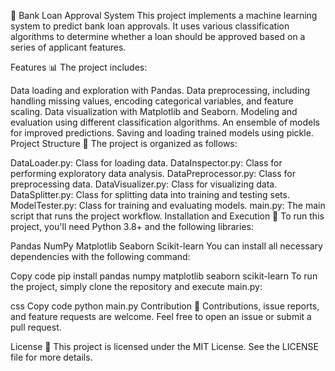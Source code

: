 🏦 Bank Loan Approval System
This project implements a machine learning system to predict bank loan approvals. It uses various classification algorithms to determine whether a loan should be approved based on a series of applicant features.

Features 📊
The project includes:

Data loading and exploration with Pandas.
Data preprocessing, including handling missing values, encoding categorical variables, and feature scaling.
Data visualization with Matplotlib and Seaborn.
Modeling and evaluation using different classification algorithms.
An ensemble of models for improved predictions.
Saving and loading trained models using pickle.
Project Structure 📁
The project is organized as follows:

DataLoader.py: Class for loading data.
DataInspector.py: Class for performing exploratory data analysis.
DataPreprocessor.py: Class for preprocessing data.
DataVisualizer.py: Class for visualizing data.
DataSplitter.py: Class for splitting data into training and testing sets.
ModelTester.py: Class for training and evaluating models.
main.py: The main script that runs the project workflow.
Installation and Execution 🚀
To run this project, you'll need Python 3.8+ and the following libraries:

Pandas
NumPy
Matplotlib
Seaborn
Scikit-learn
You can install all necessary dependencies with the following command:

Copy code
pip install pandas numpy matplotlib seaborn scikit-learn
To run the project, simply clone the repository and execute main.py:

css
Copy code
python main.py
Contribution 🤝
Contributions, issue reports, and feature requests are welcome. Feel free to open an issue or submit a pull request.

License 📄
This project is licensed under the MIT License. See the LICENSE file for more details.